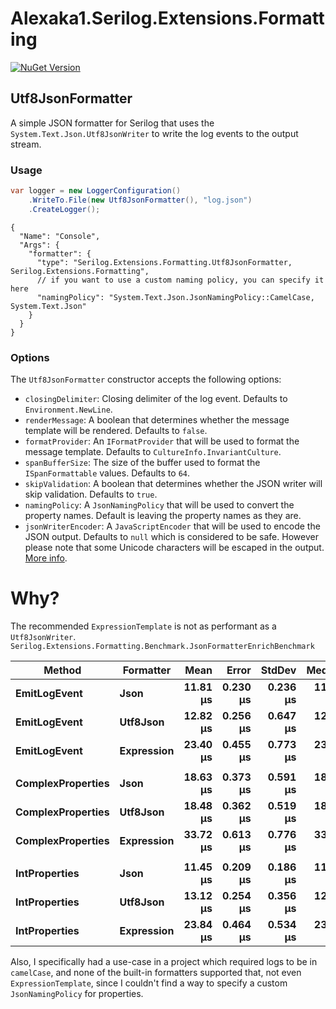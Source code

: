 # Alexaka1.Serilog.Extensions.Formatting

[![NuGet Version](https://img.shields.io/nuget/v/Alexaka1.Serilog.Extensions.Formatting)](https://www.nuget.org/packages/Alexaka1.Serilog.Extensions.Formatting)

## Utf8JsonFormatter

A simple JSON formatter for Serilog that uses the `System.Text.Json.Utf8JsonWriter` to write the log events to the output stream.

### Usage

```csharp
var logger = new LoggerConfiguration()
    .WriteTo.File(new Utf8JsonFormatter(), "log.json")
    .CreateLogger();
```

```json5
{
  "Name": "Console",
  "Args": {
    "formatter": {
      "type": "Serilog.Extensions.Formatting.Utf8JsonFormatter, Serilog.Extensions.Formatting",
      // if you want to use a custom naming policy, you can specify it here
      "namingPolicy": "System.Text.Json.JsonNamingPolicy::CamelCase, System.Text.Json"
    }
  }
}
```

### Options

The `Utf8JsonFormatter` constructor accepts the following options:

- `closingDelimiter`: Closing delimiter of the log event. Defaults to `Environment.NewLine`.
- `renderMessage`: A boolean that determines whether the message template will be rendered. Defaults to `false`.
- `formatProvider`: An `IFormatProvider` that will be used to format the message template. Defaults to `CultureInfo.InvariantCulture`.
- `spanBufferSize`: The size of the buffer used to format the `ISpanFormattable` values. Defaults to `64`.
- `skipValidation`: A boolean that determines whether the JSON writer will skip validation. Defaults to `true`.
- `namingPolicy`: A `JsonNamingPolicy` that will be used to convert the property names. Default is leaving the property names as they are.
- `jsonWriterEncoder`: A `JavaScriptEncoder` that will be used to encode the JSON output. Defaults to `null` which is considered to be safe. However please note that some Unicode characters will be escaped in the output. [More info](https://learn.microsoft.com/en-us/dotnet/standard/serialization/system-text-json/character-encoding).

# Why?

The recommended `ExpressionTemplate` is not as performant as a `Utf8JsonWriter`.
`Serilog.Extensions.Formatting.Benchmark.JsonFormatterEnrichBenchmark`

| Method                | Formatter      |         Mean |        Error |       StdDev |       Median |       Gen0 |    Allocated |
|-----------------------|----------------|-------------:|-------------:|-------------:|-------------:|-----------:|-------------:|
| **EmitLogEvent**      | **Json**       | **11.81 μs** | **0.230 μs** | **0.236 μs** | **11.89 μs** | **2.8687** |  **8.81 KB** |
| **EmitLogEvent**      | **Utf8Json**   | **12.82 μs** | **0.256 μs** | **0.647 μs** | **12.49 μs** | **2.5024** |  **7.76 KB** |
| **EmitLogEvent**      | **Expression** | **23.40 μs** | **0.455 μs** | **0.773 μs** | **23.11 μs** | **4.3945** | **13.69 KB** |
|                       |                |              |              |              |              |            |              |
| **ComplexProperties** | **Json**       | **18.63 μs** | **0.373 μs** | **0.591 μs** | **18.73 μs** | **3.5400** | **10.91 KB** |
| **ComplexProperties** | **Utf8Json**   | **18.48 μs** | **0.362 μs** | **0.519 μs** | **18.37 μs** | **3.1738** |  **9.92 KB** |
| **ComplexProperties** | **Expression** | **33.72 μs** | **0.613 μs** | **0.776 μs** | **33.68 μs** | **5.8594** | **18.05 KB** |
|                       |                |              |              |              |              |            |              |
| **IntProperties**     | **Json**       | **11.45 μs** | **0.209 μs** | **0.186 μs** | **11.44 μs** | **2.7466** |  **8.58 KB** |
| **IntProperties**     | **Utf8Json**   | **13.12 μs** | **0.254 μs** | **0.356 μs** | **12.97 μs** | **2.4414** |  **7.53 KB** |
| **IntProperties**     | **Expression** | **23.84 μs** | **0.464 μs** | **0.534 μs** | **23.69 μs** | **4.3945** | **13.82 KB** |

Also, I specifically had a use-case in a project which required logs to be in `camelCase`, and none of the built-in formatters supported that, not even `ExpressionTemplate`, since I couldn't find a way to specify a custom `JsonNamingPolicy` for properties.
